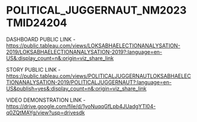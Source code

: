 # POLITICAL_JUGGERNAUT_NM2023TMID24204


DASHBOARD PUBLIC LINK - https://public.tableau.com/views/LOKSABHAELECTIONANALYSATION-2019/LOKSABHAELECTIONANALYSATION-2019?:language=en-US&:display_count=n&:origin=viz_share_link

STORY PUBLIC LINK     - https://public.tableau.com/views/POLITICALJUGGERNAUTLOKSABHAELECTIONANALYSATION-2019/POLITICALJUGGERNAUT?:language=en-US&publish=yes&:display_count=n&:origin=viz_share_link

VIDEO DEMONSTRATION LINK - https://drive.google.com/file/d/1yoNuqqGfLpb4JUadgYTl04-q0ZQtMAYg/view?usp=drivesdk 
